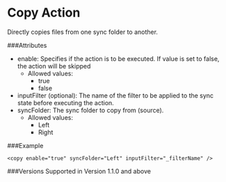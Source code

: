 Copy Action
============

Directly copies files from one sync folder to another.


###Attributes
- enable: Specifies if the action is to be executed. If value is set to false, the action will be skipped
	- Allowed values: 
		- true
		- false
- inputFilter (optional): The name of the filter to be applied to the sync state before executing the action.
- syncFolder: The sync folder to copy from (source).
	- Allowed values:
		- Left
		- Right


###Example

	<copy enable="true" syncFolder="Left" inputFilter="_filterName" />


###Versions
Supported in Version 1.1.0 and above
